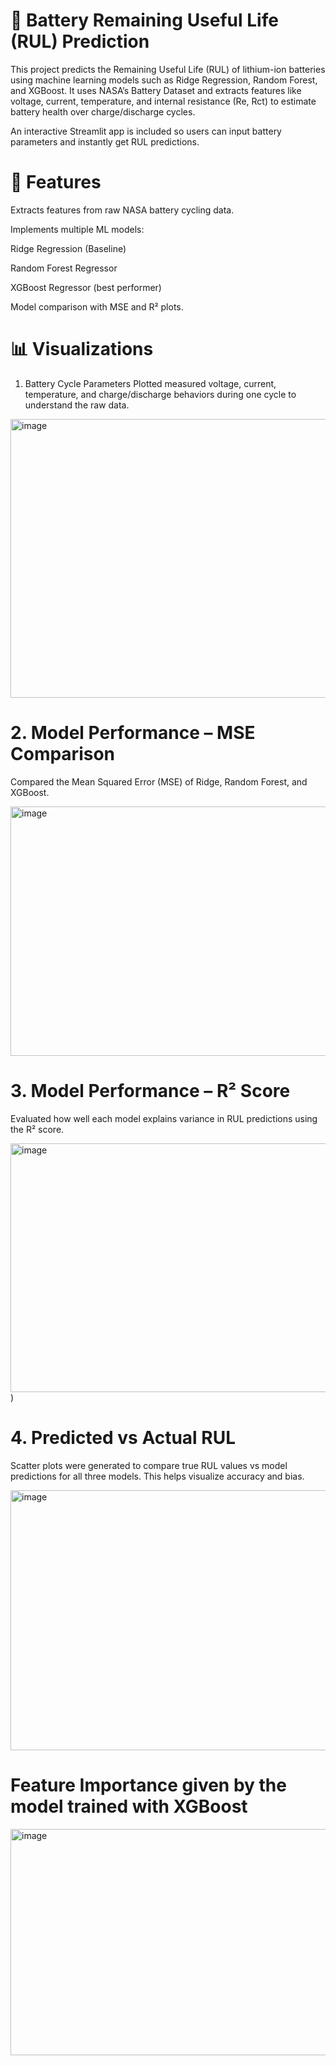 # 🔋 Battery Remaining Useful Life (RUL) Prediction

This project predicts the Remaining Useful Life (RUL) of lithium-ion batteries using machine learning models such as Ridge Regression, Random Forest, and XGBoost. It uses NASA’s Battery Dataset and extracts features like voltage, current, temperature, and internal resistance (Re, Rct) to estimate battery health over charge/discharge cycles.

An interactive Streamlit app is included so users can input battery parameters and instantly get RUL predictions.

# 🚀 Features

Extracts features from raw NASA battery cycling data.

Implements multiple ML models:

Ridge Regression (Baseline)

Random Forest Regressor

XGBoost Regressor (best performer)

Model comparison with MSE and R² plots.

# 📊 Visualizations
1. Battery Cycle Parameters
Plotted measured voltage, current, temperature, and charge/discharge behaviors during one cycle to understand the raw data.

<img width="726" height="446" alt="image" src="https://github.com/user-attachments/assets/ce668b22-8d58-4fbc-9775-6d09afdbc9d1" />

# 2. Model Performance – MSE Comparison
Compared the Mean Squared Error (MSE) of Ridge, Random Forest, and XGBoost.

<img width="575" height="399" alt="image" src="https://github.com/user-attachments/assets/917930f5-5bc4-4520-b387-2bf66ee7e293" />

# 3. Model Performance – R² Score

Evaluated how well each model explains variance in RUL predictions using the R² score.

<img width="524" height="398" alt="image" src="https://github.com/user-attachments/assets/5b2d6eea-be08-4cd6-9e44-fa0bace49026" />)

# 4. Predicted vs Actual RUL

Scatter plots were generated to compare true RUL values vs model predictions for all three models. This helps visualize accuracy and bias.

<img width="770" height="416" alt="image" src="https://github.com/user-attachments/assets/9f904f21-7466-4c5a-8b1c-feee27765785" />


# Feature Importance given by the model trained with XGBoost
<img width="630" height="362" alt="image" src="https://github.com/user-attachments/assets/724f1276-ae4d-4ebc-9024-7a8e1c310e01" />
